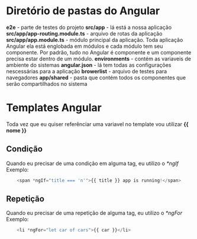 # Diretório de pastas do Angular

**e2e** - parte de testes do projeto
**src/app** - lá está a nossa aplicação
**src/app/app-routing.module.ts** - arquivo de rotas da aplicação
**src/app/app.module.ts** - módulo principal da aplicação. Toda aplicação Angular ela está englobada em módulos e cada módulo tem seu componente. Por padrão, tudo no Angular é componente e um componente precisa estar dentro de um módulo.
**environments** - contém as variaveis de ambiente do sistemas
**angular.json** - lá tem todas as configurações nescessárias para a aplicação
**browerlist** - arquivo de testes para navegadores
**app/shared** - pasta que contém todos os componentes que serão compartilhados no sistema

# Templates Angular

Toda vez que eu quiser referênciar uma variavel no template vou utilizar **{{ nome }}**

## Condição
Quando eu precisar de uma condição em alguma tag, eu utilizo o _*ngIf_
Exemplo:

```javascript {.line-numbers}
    <span *ngIf="title === 'n'">{{ title }} app is running!</span>
```

## Repetição
Quando eu precisar de uma repetição de alguma tag, eu utilizo o _*ngFor_
Exemplo:

```javascript {.line-numbers}
    <li *ngFor="let car of cars">{{ car }}</li>
```
